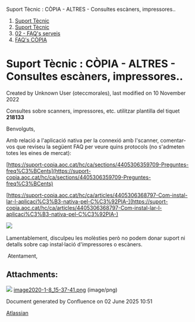 Suport Tècnic : CÒPIA - ALTRES - Consultes escàners, impressores..  

1.  [Suport Tècnic](index.md)
2.  [Suport Tècnic](13893782.md)
3.  [02 - FAQ's serveis](26313393.md)
4.  [FAQ's CÒPIA](28705083.md)

Suport Tècnic : CÒPIA - ALTRES - Consultes escàners, impressores..
==================================================================

Created by Unknown User (oteccmorales), last modified on 10 November 2022

Consultes sobre scanners, impressores, etc. utilitzar plantilla del tiquet **218133**

Benvolguts, 

Amb relació a l'aplicació nativa per la connexió amb l'scanner, comentar-vos que reviseu la següent FAQ per veure quins protocols (no s'admeten totes les eines de mercat):

[https://suport-copia.aoc.cat/hc/ca/sections/4405306359709-Preguntes-freq%C3%BCents](https://suport-copia.aoc.cat/hc/ca/sections/4405306359709-Preguntes-freq%C3%BCents)

[https://suport-copia.aoc.cat/hc/ca/articles/4405306368797-Com-instal-lar-l-aplicaci%C3%B3-nativa-pel-C%C3%92PIA-](https://suport-copia.aoc.cat/hc/ca/articles/4405306368797-Com-instal-lar-l-aplicaci%C3%B3-nativa-pel-C%C3%92PIA-)

  

![](attachments/30869424/30869425.png) 

Lamentablement, disculpeu les molèsties però no podem donar suport ni detalls sobre cap instal·lació d'impressores o escàners.

 Atentament,

Attachments:
------------

![](images/icons/bullet_blue.gif) [image2020-1-8\_15-37-41.png](attachments/30869424/30869425.png) (image/png)  

Document generated by Confluence on 02 June 2025 10:51

[Atlassian](http://www.atlassian.com/)